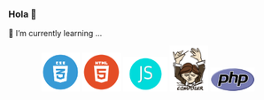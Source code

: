 ### Hola 👋

<!--
**prosygalo/prosygalo** is a ✨ _special_ ✨ repository because its `README.md` (this file) appears on your GitHub profile.

Here are some ideas to get you started:

- 🔭 I’m currently working on ...
- 
- 👯 I’m looking to collaborate on ...
- 🤔 I’m looking for help with ...
- 💬 Ask me about ...
- 📫 How to reach me: ...

https://www.facebook.com/grosypalma

- 😄 Pronouns: ...
- ⚡ Fun fact: ...
--> 
🌱 I’m currently learning ...
<p align="center">
  <img src="img/descarga.png" width="70">
  <img src="img/logo-2582748_960_720.png" width="70">
  <img src="img/javascript-2189147_960_720.png" width="80">
  <img src="img/Logo-composer-transparent.png" width="70">
  <img src="img/PHP-logo.svg.png" width="80">
</p>

